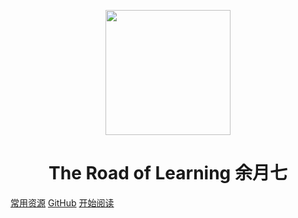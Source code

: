 <p align="center">
<img src="https://img.imgdb.cn/item/604c411b5aedab222c2a68f4.jpg" width="200" height="200"/>
</p>
<h1 align="center">The Road of Learning 余月七</h1>

[常用资源](https://www.yuque.com/yuyueq/resource)
[GitHub](https://github.com/yuyueq/simple_read)
[开始阅读](#simple-read)



